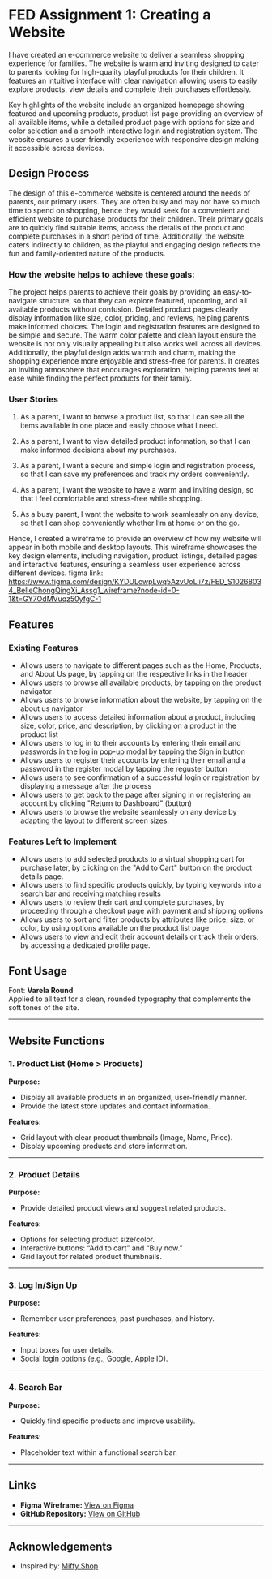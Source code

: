 # FED Assignment 1: Creating a Website
I have created an e-commerce website to deliver a seamless shopping experience for families. The website is warm and inviting designed to cater to parents looking for high-quality playful products for their children. It features an intuitive interface with clear navigation allowing users to easily explore products, view details and complete their purchases effortlessly.

Key highlights of the website include an organized homepage showing featured and upcoming products,  product list page providing an overview of all available items, while a detailed product page with options for size and color selection and a smooth interactive login and registration system. The website ensures a user-friendly experience with responsive design making it accessible across devices.

## Design Process
The design of this e-commerce website is centered around the needs of parents, our primary users. They are often busy and may not have so much time to spend on shopping, hence they would seek for a convenient and efficient website to purchase products for their children. Their primary goals are to quickly find suitable items, access the details of the product and complete purchases in a short period of time. Additionally, the website caters indirectly to children, as the playful and engaging design reflects the fun and family-oriented nature of the products.

### How the website helps to achieve these goals:
The project helps parents to achieve their goals by providing an easy-to-navigate structure, so that they can explore featured, upcoming, and all available products without confusion. Detailed product pages clearly display information like size, color, pricing, and reviews, helping parents make informed choices. The login and registration features are designed to be simple and secure. The warm color palette and clean layout ensure the website is not only visually appealing but also works well across all devices. Additionally, the playful design adds warmth and charm, making the shopping experience more enjoyable and stress-free for parents. It creates an inviting atmosphere that encourages exploration, helping parents feel at ease while finding the perfect products for their family.

### User Stories

1. As a parent, I want to browse a product list, so that I can see all the items available in one place and easily choose what I need.

2. As a parent, I want to view detailed product information, so that I can make informed decisions about my purchases.

3. As a parent, I want a secure and simple login and registration process, so that I can save my preferences and track my orders conveniently.

4. As a parent, I want the website to have a warm and inviting design, so that I feel comfortable and stress-free while shopping.

5. As a busy parent, I want the website to work seamlessly on any device, so that I can shop conveniently whether I’m at home or on the go.

Hence, I created a wireframe to provide an overview of how my website will appear in both mobile and desktop layouts. This wireframe showcases the key design elements, including navigation, product listings, detailed pages and interactive features, ensuring a seamless user experience across different devices.
figma link: https://www.figma.com/design/KYDULowpLwq5AzvUoLii7z/FED_S10268034_BelleChongQingXi_Assg1_wireframe?node-id=0-1&t=GY7OdMVuqz50yfgC-1

## Features
### Existing Features
- Allows users to navigate to different pages such as the Home, Products, and About Us page, by tapping on the respective links in the header  
- Allows users to browse all available products, by tapping on the product navigator  
- Allows users to browse information about the website, by tapping on the about us navigator  
- Allows users to access detailed information about a product, including size, color, price, and description, by clicking on a product in the 
  product list  
- Allows users to log in to their accounts by entering their email and passwords in the log in pop-up modal by tapping the Sign in button
- Allows users to register their accounts by entering their email and a password in the register modal by tapping the reguster button
- Allows users to see confirmation of a successful login or registration by displaying a message after the process  
- Allows users to get back to the page after signing in or registering an account by clicking "Return to Dashboard" (button)  
- Allows users to browse the website seamlessly on any device by adapting the layout to different screen sizes.

### Features Left to Implement
- Allows users to add selected products to a virtual shopping cart for purchase later, by clicking on the "Add to Cart" button on the product 
  details page.
- Allows users to find specific products quickly, by typing keywords into a search bar and receiving matching results
- Allows users to review their cart and complete purchases, by proceeding through a checkout page with payment and shipping options
- Allows users to sort and filter products by attributes like price, size, or color, by using options available on the product list page
- Allows users to view and edit their account details or track their orders, by accessing a dedicated profile page. 


## Font Usage
Font: **Varela Round**  
Applied to all text for a clean, rounded typography that complements the soft tones of the site.

---

## Website Functions

### 1. Product List (Home > Products)
**Purpose:**
- Display all available products in an organized, user-friendly manner.
- Provide the latest store updates and contact information.

**Features:**
- Grid layout with clear product thumbnails (Image, Name, Price).
- Display upcoming products and store information.

---

### 2. Product Details
**Purpose:**
- Provide detailed product views and suggest related products.

**Features:**
- Options for selecting product size/color.
- Interactive buttons: “Add to cart” and “Buy now.”
- Grid layout for related product thumbnails.

---

### 3. Log In/Sign Up
**Purpose:**
- Remember user preferences, past purchases, and history.

**Features:**
- Input boxes for user details.
- Social login options (e.g., Google, Apple ID).

---

### 4. Search Bar
**Purpose:**
- Quickly find specific products and improve usability.

**Features:**
- Placeholder text within a functional search bar.

---

## Links
- **Figma Wireframe:** [View on Figma](https://www.figma.com/design/KYDULowpLwq5AzvUoLii7z/FED_S10268034_BelleChongQingXi_Assg1_wireframe?node-id=0-1&t=GyZTx018YbgzGwmT-1)
- **GitHub Repository:** [View on GitHub](https://github.com/Belle5144/FED_ASG1.git)

---

## Acknowledgements
- Inspired by: [Miffy Shop](https://miffyshop.co.uk/)
